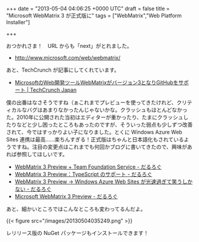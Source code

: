
+++
date = "2013-05-04 04:06:25 +0000 UTC"
draft = false
title = "Microsoft WebMatrix 3 が正式版に"
tags = ["WebMatrix","Web Platform Installer"]

+++
<script>    window.twttr = (function(d, s, id) {        var js, fjs = d.getElementsByTagName(s)[0],            t = window.twttr || {};        if (d.getElementById(id)) return t;        js = d.createElement(s);        js.id = id;        js.src = "https://platform.twitter.com/widgets.js";        fjs.parentNode.insertBefore(js, fjs);        t._e = [];        t.ready = function(f) {            t._e.push(f);        };        return t;    }(document, "script", "twitter-wjs"));</script>

<script>    twttr.ready(function (twttr) {        var el = document.getElementsByClassName('twitter-syntax-tweet-id-329685225007362048');        for (var i=0;i<el.length;i++) {            if (!!el[i].getAttribute('data-is-tweet-loaded')){                continue;            }            el[i].setAttribute('data-is-tweet-loaded', '1');            twttr.widgets.createTweet('329685225007362048',el[i],{});        }    });</script>

<div class="twitter-syntax-tweet-id-329685225007362048"></div>おつかれさま！　URL からも「next」がとれました。

<ul>
<li><a href="http://www.microsoft.com/web/webmatrix/">http://www.microsoft.com/web/webmatrix/</a></li>
</ul>あと、TechCrunch が記事にしてくれています。

<ul>
<li><a href="http://jp.techcrunch.com/2013/05/02/20130501microsoft-webmatrix-3-web-development-tool-comes-with-deeper-windows-azure-integration-and-support-for-github/">MicrosoftのWeb開発ツールWebMatrixがバージョン3となりGitHubをサポート | TechCrunch Japan</a></li>
</ul>僕の出番はなさそうですね（ぁこれまでプレビューを使ってきたけれど、クリティカルなバグはあまりなかったんじゃないかな。クラッシュもほとんどなかった。2010年に公開された当初はエディターが重かったり、たまにクラッシュしたりなどと少し困ったところもあったのですが、そういった弱点も少しずつ改善されて、今ではすっかりよい子になりました。とくに Windows Azure Web Sites 連携は最高……楽ちんすぎる！正式版はちゃんと日本語化もされているようですね。注目の変更点はこれまでも何回かブログに書いてきたので、興味があれば参照してほしいです。

<ul>
<li><a href="https://blog.daruyanagi.jp/entry/2013/04/05/153356">WebMatrix 3 Preview + Team Foundation Service - だるろぐ</a></li>
<li><a href="https://blog.daruyanagi.jp/entry/2013/03/23/080714">WebMatrix 3 Preview：TypeScript のサポート - だるろぐ</a></li>
<li><a href="https://blog.daruyanagi.jp/entry/2013/03/23/073646">WebMatrix 3 Preview → Windows Azure Web Sites が光速過ぎて笑うしかない - だるろぐ</a></li>
<li><a href="https://blog.daruyanagi.jp/entry/2013/03/22/060002">Microsoft WebMatrix 3 Preview - だるろぐ</a></li>
</ul>あと、細かいところではこんなところも変わってるんだよ。

{{< figure src="/images/20130504035249.png"  >}}

レリリース版の NuGet パッケージもインストールできます！


